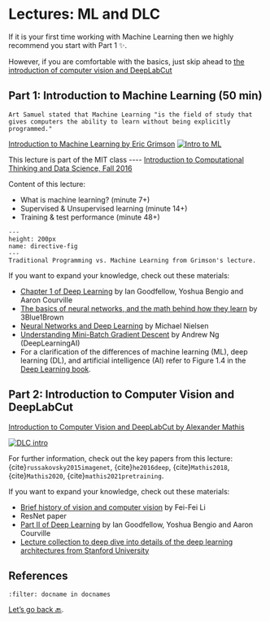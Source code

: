 # Lectures: ML and DLC

If it is your first time working with Machine Learning then we highly recommend you start with Part 1 ✨.

However, if you are comfortable with the basics, just skip ahead to [the introduction of computer vision and DeepLabCut](#part-2:-Introduction-to-Computer-Vision-and-DeepLabCut)

## Part 1: Introduction to Machine Learning (50 min)

```{note}
Art Samuel stated that Machine Learning "is the field of study that gives computers the ability to learn without being explicitly programmed."
```

[Introduction to Machine Learning by Eric Grimson](https://www.youtube.com/watch?v=h0e2HAPTGF4)
[![Intro to ML](http://img.youtube.com/vi/h0e2HAPTGF4/0.jpg)](https://www.youtube.com/watch?v=h0e2HAPTGF4 "Introduction to Machine Learning by Eric Grimson")

This lecture is part of the MIT class ---- [Introduction to Computational Thinking and Data Science, Fall 2016](http://ocw.mit.edu/6-0002F16)

Content of this lecture:
- What is machine learning? (minute 7+)
- Supervised & Unsupervised learning (minute 14+)
- Training & test performance (minute 48+)

```{figure} images/TraditionalProgrammingVSML_MIT.png
---
height: 200px
name: directive-fig
---
Traditional Programming vs. Machine Learning from Grimson's lecture.
```

If you want to expand your knowledge, check out these materials:
- [Chapter 1 of Deep Learning](https://www.deeplearningbook.org/) by Ian Goodfellow, Yoshua Bengio and Aaron Courville
- [The basics of neural networks, and the math behind how they learn](https://www.3blue1brown.com/topics/neural-networks) by 3Blue1Brown
- [Neural Networks and Deep Learning](http://neuralnetworksanddeeplearning.com/index.html) by Michael Nielsen
- [Understanding Mini-Batch Gradient Descent](https://www.youtube.com/watch?v=-_4Zi8fCZO4) by Andrew Ng (DeepLearningAI)
- For a clarification of the differences of machine learning (ML), deep learning (DL), and artificial intelligence (AI) refer to Figure 1.4 in the [Deep Learning book](https://www.deeplearningbook.org/).

## Part 2: Introduction to Computer Vision and DeepLabCut


[Introduction to Computer Vision and DeepLabCut by Alexander Mathis](https://www.youtube.com/watch?v=ugdwh6M_4-c)

[![DLC intro](http://img.youtube.com/vi/ugdwh6M_4-c/0.jpg)](https://www.youtube.com/watch?v=ugdwh6M_4-c "Introduction to Computer Vision and DeepLabCut by Alexander Mathis")


For further information, check out the key papers from this lecture: {cite}`russakovsky2015imagenet`, {cite}`he2016deep`, {cite}`Mathis2018`, {cite}`Mathis2020`, {cite}`mathis2021pretraining`.

If you want to expand your knowledge, check out these materials:
- [Brief history of vision and computer vision](https://www.youtube.com/watch?v=vT1JzLTH4G4&t=855s) by Fei-Fei Li
- ResNet paper
- [Part II of Deep Learning](https://www.deeplearningbook.org/) by Ian Goodfellow, Yoshua Bengio and Aaron Courville
- [Lecture collection to deep dive into details of the deep learning architectures from Stanford University](https://www.youtube.com/playlist?list=PL3FW7Lu3i5JvHM8ljYj-zLfQRF3EO8sYv)

## References

```{bibliography}
:filter: docname in docnames
```

[Let’s go back 🔙](../README.md).
